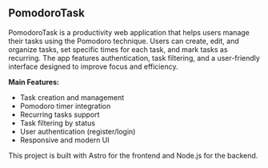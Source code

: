 ## PomodoroTask

PomodoroTask is a productivity web application that helps users manage their tasks using the Pomodoro technique. Users can create, edit, and organize tasks, set specific times for each task, and mark tasks as recurring. The app features authentication, task filtering, and a user-friendly interface designed to improve focus and efficiency.

**Main Features:**

- Task creation and management
- Pomodoro timer integration
- Recurring tasks support
- Task filtering by status
- User authentication (register/login)
- Responsive and modern UI

This project is built with Astro for the frontend and Node.js for the backend.
